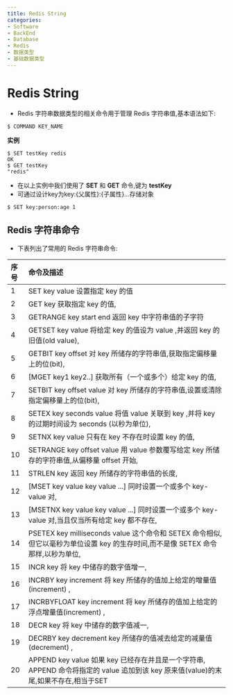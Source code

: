 ```yaml
---
title: Redis String
categories:
- Software
- BackEnd
- Database
- Redis
- 数据类型
- 基础数据类型
---
```

# Redis String

- Redis 字符串数据类型的相关命令用于管理 Redis 字符串值,基本语法如下:

```shell
$ COMMAND KEY_NAME
```

**实例**

```shell
$ SET testKey redis
OK
$ GET testKey
"redis"
```

- 在以上实例中我们使用了 **SET** 和 **GET** 命令,键为 **testKey**
- 可通过设计key为key:{父属性}:{子属性}...存储对象

```shell
$ SET key:person:age 1
```

## Redis 字符串命令

- 下表列出了常用的 Redis 字符串命令:

| 序号 | 命令及描述                                                   |
| :--- | :----------------------------------------------------------- |
| 1    | SET key value  设置指定 key 的值                             |
| 2    | GET key  获取指定 key 的值,                                  |
| 3    | GETRANGE key start end  返回 key 中字符串值的子字符          |
| 4    | GETSET key value 将给定 key 的值设为 value ,并返回 key 的旧值(old value), |
| 5    | GETBIT key offset 对 key 所储存的字符串值,获取指定偏移量上的位(bit), |
| 6    | [MGET key1 key2..\] 获取所有（一个或多个）给定 key 的值,       |
| 7    | SETBIT key offset value 对 key 所储存的字符串值,设置或清除指定偏移量上的位(bit), |
| 8    | SETEX key seconds value 将值 value 关联到 key ,并将 key 的过期时间设为 seconds (以秒为单位), |
| 9    | SETNX key value 只有在 key 不存在时设置 key 的值,            |
| 10   | SETRANGE key offset value 用 value 参数覆写给定 key 所储存的字符串值,从偏移量 offset 开始, |
| 11   | STRLEN key 返回 key 所储存的字符串值的长度,                  |
| 12   | [MSET key value key value ...\] 同时设置一个或多个 key-value 对, |
| 13   | [MSETNX key value key value ...\]  同时设置一个或多个 key-value 对,当且仅当所有给定 key 都不存在, |
| 14   | PSETEX key milliseconds value 这个命令和 SETEX 命令相似,但它以毫秒为单位设置 key 的生存时间,而不是像 SETEX 命令那样,以秒为单位, |
| 15   | INCR key 将 key 中储存的数字值增一,                          |
| 16   | INCRBY key increment 将 key 所储存的值加上给定的增量值(increment) , |
| 17   | INCRBYFLOAT key increment 将 key 所储存的值加上给定的浮点增量值(increment) , |
| 18   | DECR key 将 key 中储存的数字值减一,                          |
| 19   | DECRBY key decrement key 所储存的值减去给定的减量值(decrement) , |
| 20   | APPEND key value 如果 key 已经存在并且是一个字符串, APPEND 命令将指定的 value 追加到该 key 原来值(value)的末尾,如果不存在,相当于SET |